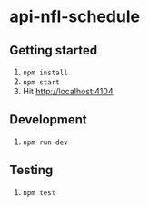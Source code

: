 # api-nfl-schedule

## Getting started
1. `npm install`
2. `npm start`
3. Hit [http://localhost:4104](http://localhost:4104)

## Development
1. `npm run dev`


## Testing
1. `npm test`